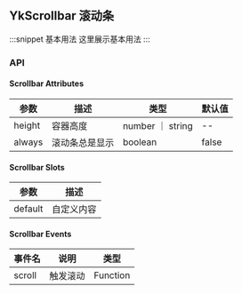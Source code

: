 ## YkScrollbar 滚动条

:::snippet
基本用法
这里展示基本用法
<ScrollbarPrimary/>
:::

### API

#### Scrollbar Attributes

| 参数   | 描述           | 类型             | 默认值 |
| ------ | -------------- | ---------------- | ------ |
| height | 容器高度       | number ｜ string | --     |
| always | 滚动条总是显示 | boolean          | false  |

#### Scrollbar Slots

| 参数    | 描述       |
| ------- | ---------- |
| default | 自定义内容 |

#### Scrollbar Events

| 事件名 | 说明     | 类型     |
| ------ | -------- | -------- |
| scroll | 触发滚动 | Function |
